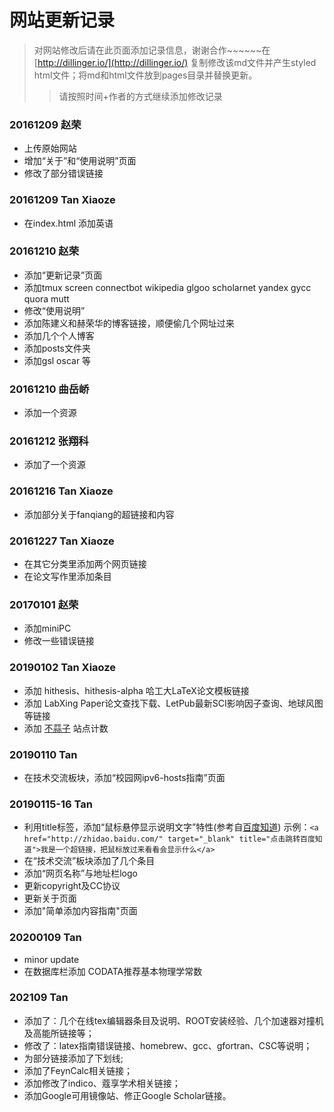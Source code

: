 # 网站更新记录
>对网站修改后请在此页面添加记录信息，谢谢合作~~~~~~在 [http://dillinger.io/](http://dillinger.io/) 复制修改该md文件并产生styled html文件；将md和html文件放到pages目录并替换更新。
>>请按照时间+作者的方式继续添加修改记录

### 20161209 赵荣
 - 上传原始网站
 - 增加“关于”和“使用说明”页面
 - 修改了部分错误链接

### 20161209 Tan Xiaoze
- 在index.html 添加英语

### 20161210 赵荣
- 添加“更新记录”页面
- 添加tmux  screen connectbot wikipedia glgoo scholarnet yandex  gycc quora  mutt
- 修改“使用说明”
- 添加陈建义和赫荣华的博客链接，顺便偷几个网址过来
- 添加几个个人博客
- 添加posts文件夹
- 添加gsl oscar 等

### 20161210 曲岳峤
- 添加一个资源

### 20161212 张翔科
- 添加了一个资源

### 20161216 Tan Xiaoze
- 添加部分关于fanqiang的超链接和内容

### 20161227 Tan Xiaoze
- 在其它分类里添加两个网页链接
- 在论文写作里添加条目

### 20170101 赵荣
- 添加miniPC
- 修改一些错误链接

### 20190102 Tan Xiaoze
- 添加 hithesis、hithesis-alpha 哈工大LaTeX论文模板链接
- 添加 LabXing Paper论文查找下载、LetPub最新SCI影响因子查询、地球风图 等链接
- 添加 [不蒜子](http://busuanzi.ibruce.info/) 站点计数

### 20190110 Tan
- 在技术交流板块，添加“校园网ipv6-hosts指南”页面

### 20190115-16 Tan
- 利用title标签，添加“鼠标悬停显示说明文字”特性(参考自[百度知道](https://zhidao.baidu.com/question/97867762.html))
示例：```<a href="http://zhidao.baidu.com/" target="_blank" title="点击跳转百度知道">我是一个超链接，把鼠标放过来看看会显示什么</a>```
- 在“技术交流”板块添加了几个条目
- 添加“网页名称”与地址栏logo
- 更新copyright及CC协议
- 更新关于页面
- 添加"简单添加内容指南"页面

### 20200109 Tan
- minor update
- 在数据库栏添加 CODATA推荐基本物理学常数

### 202109 Tan
- 添加了：几个在线tex编辑器条目及说明、ROOT安装经验、几个加速器对撞机及高能所链接等；
- 修改了：latex指南错误链接、homebrew、gcc、gfortran、CSC等说明；
- 为部分链接添加了下划线;
- 添加了FeynCalc相关链接；
- 添加修改了indico、蔻享学术相关链接；
- 添加Google可用镜像站、修正Google Scholar链接。
